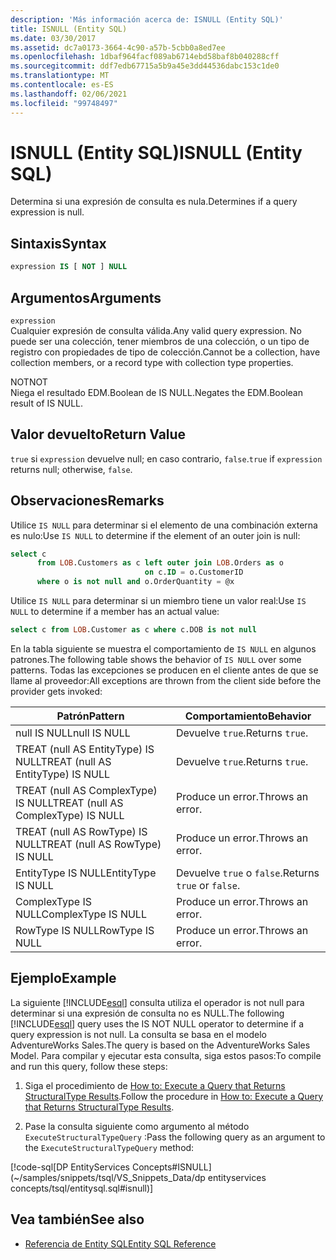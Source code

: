 ```yaml
---
description: 'Más información acerca de: ISNULL (Entity SQL)'
title: ISNULL (Entity SQL)
ms.date: 03/30/2017
ms.assetid: dc7a0173-3664-4c90-a57b-5cbb0a8ed7ee
ms.openlocfilehash: 1dbaf964facf089ab6714ebd58baf8b040288cff
ms.sourcegitcommit: ddf7edb67715a5b9a45e3dd44536dabc153c1de0
ms.translationtype: MT
ms.contentlocale: es-ES
ms.lasthandoff: 02/06/2021
ms.locfileid: "99748497"
---
```

# <a name="isnull-entity-sql"></a><span data-ttu-id="ea0ce-103">ISNULL (Entity SQL)</span><span class="sxs-lookup"><span data-stu-id="ea0ce-103">ISNULL (Entity SQL)</span></span>

<span data-ttu-id="ea0ce-104">Determina si una expresión de consulta es nula.</span><span class="sxs-lookup"><span data-stu-id="ea0ce-104">Determines if a query expression is null.</span></span>  
  
## <a name="syntax"></a><span data-ttu-id="ea0ce-105">Sintaxis</span><span class="sxs-lookup"><span data-stu-id="ea0ce-105">Syntax</span></span>  
  
```sql  
expression IS [ NOT ] NULL  
```  
  
## <a name="arguments"></a><span data-ttu-id="ea0ce-106">Argumentos</span><span class="sxs-lookup"><span data-stu-id="ea0ce-106">Arguments</span></span>  

 `expression`  
 <span data-ttu-id="ea0ce-107">Cualquier expresión de consulta válida.</span><span class="sxs-lookup"><span data-stu-id="ea0ce-107">Any valid query expression.</span></span> <span data-ttu-id="ea0ce-108">No puede ser una colección, tener miembros de una colección, o un tipo de registro con propiedades de tipo de colección.</span><span class="sxs-lookup"><span data-stu-id="ea0ce-108">Cannot be a collection, have collection members, or a record type with collection type properties.</span></span>  
  
 <span data-ttu-id="ea0ce-109">NOT</span><span class="sxs-lookup"><span data-stu-id="ea0ce-109">NOT</span></span>  
 <span data-ttu-id="ea0ce-110">Niega el resultado EDM.Boolean de IS NULL.</span><span class="sxs-lookup"><span data-stu-id="ea0ce-110">Negates the EDM.Boolean result of IS NULL.</span></span>  
  
## <a name="return-value"></a><span data-ttu-id="ea0ce-111">Valor devuelto</span><span class="sxs-lookup"><span data-stu-id="ea0ce-111">Return Value</span></span>  

 <span data-ttu-id="ea0ce-112">`true` si `expression` devuelve null; en caso contrario, `false`.</span><span class="sxs-lookup"><span data-stu-id="ea0ce-112">`true` if `expression` returns null; otherwise, `false`.</span></span>  
  
## <a name="remarks"></a><span data-ttu-id="ea0ce-113">Observaciones</span><span class="sxs-lookup"><span data-stu-id="ea0ce-113">Remarks</span></span>  

 <span data-ttu-id="ea0ce-114">Utilice `IS NULL` para determinar si el elemento de una combinación externa es nulo:</span><span class="sxs-lookup"><span data-stu-id="ea0ce-114">Use `IS NULL` to determine if the element of an outer join is null:</span></span>  
  
```sql  
select c
      from LOB.Customers as c left outer join LOB.Orders as o
                              on c.ID = o.CustomerID
      where o is not null and o.OrderQuantity = @x  
```  
  
 <span data-ttu-id="ea0ce-115">Utilice `IS NULL` para determinar si un miembro tiene un valor real:</span><span class="sxs-lookup"><span data-stu-id="ea0ce-115">Use `IS NULL` to determine if a member has an actual value:</span></span>  
  
```sql  
select c from LOB.Customer as c where c.DOB is not null  
```  
  
 <span data-ttu-id="ea0ce-116">En la tabla siguiente se muestra el comportamiento de `IS NULL` en algunos patrones.</span><span class="sxs-lookup"><span data-stu-id="ea0ce-116">The following table shows the behavior of `IS NULL` over some patterns.</span></span> <span data-ttu-id="ea0ce-117">Todas las excepciones se producen en el cliente antes de que se llame al proveedor:</span><span class="sxs-lookup"><span data-stu-id="ea0ce-117">All exceptions are thrown from the client side before the provider gets invoked:</span></span>  
  
|<span data-ttu-id="ea0ce-118">Patrón</span><span class="sxs-lookup"><span data-stu-id="ea0ce-118">Pattern</span></span>|<span data-ttu-id="ea0ce-119">Comportamiento</span><span class="sxs-lookup"><span data-stu-id="ea0ce-119">Behavior</span></span>|  
|-------------|--------------|  
|<span data-ttu-id="ea0ce-120">null IS NULL</span><span class="sxs-lookup"><span data-stu-id="ea0ce-120">null IS NULL</span></span>|<span data-ttu-id="ea0ce-121">Devuelve `true`.</span><span class="sxs-lookup"><span data-stu-id="ea0ce-121">Returns `true`.</span></span>|  
|<span data-ttu-id="ea0ce-122">TREAT (null AS EntityType) IS NULL</span><span class="sxs-lookup"><span data-stu-id="ea0ce-122">TREAT (null AS EntityType) IS NULL</span></span>|<span data-ttu-id="ea0ce-123">Devuelve `true`.</span><span class="sxs-lookup"><span data-stu-id="ea0ce-123">Returns `true`.</span></span>|  
|<span data-ttu-id="ea0ce-124">TREAT (null AS ComplexType) IS NULL</span><span class="sxs-lookup"><span data-stu-id="ea0ce-124">TREAT (null AS ComplexType) IS NULL</span></span>|<span data-ttu-id="ea0ce-125">Produce un error.</span><span class="sxs-lookup"><span data-stu-id="ea0ce-125">Throws an error.</span></span>|  
|<span data-ttu-id="ea0ce-126">TREAT (null AS RowType) IS NULL</span><span class="sxs-lookup"><span data-stu-id="ea0ce-126">TREAT (null AS RowType) IS NULL</span></span>|<span data-ttu-id="ea0ce-127">Produce un error.</span><span class="sxs-lookup"><span data-stu-id="ea0ce-127">Throws an error.</span></span>|  
|<span data-ttu-id="ea0ce-128">EntityType IS NULL</span><span class="sxs-lookup"><span data-stu-id="ea0ce-128">EntityType IS NULL</span></span>|<span data-ttu-id="ea0ce-129">Devuelve `true` o `false`.</span><span class="sxs-lookup"><span data-stu-id="ea0ce-129">Returns `true` or `false`.</span></span>|  
|<span data-ttu-id="ea0ce-130">ComplexType IS NULL</span><span class="sxs-lookup"><span data-stu-id="ea0ce-130">ComplexType IS NULL</span></span>|<span data-ttu-id="ea0ce-131">Produce un error.</span><span class="sxs-lookup"><span data-stu-id="ea0ce-131">Throws an error.</span></span>|  
|<span data-ttu-id="ea0ce-132">RowType IS NULL</span><span class="sxs-lookup"><span data-stu-id="ea0ce-132">RowType IS NULL</span></span>|<span data-ttu-id="ea0ce-133">Produce un error.</span><span class="sxs-lookup"><span data-stu-id="ea0ce-133">Throws an error.</span></span>|  
  
## <a name="example"></a><span data-ttu-id="ea0ce-134">Ejemplo</span><span class="sxs-lookup"><span data-stu-id="ea0ce-134">Example</span></span>  

 <span data-ttu-id="ea0ce-135">La siguiente [!INCLUDE[esql](../../../../../../includes/esql-md.md)] consulta utiliza el operador is not null para determinar si una expresión de consulta no es NULL.</span><span class="sxs-lookup"><span data-stu-id="ea0ce-135">The following [!INCLUDE[esql](../../../../../../includes/esql-md.md)] query uses the IS NOT NULL operator to determine if a query expression is not null.</span></span> <span data-ttu-id="ea0ce-136">La consulta se basa en el modelo AdventureWorks Sales.</span><span class="sxs-lookup"><span data-stu-id="ea0ce-136">The query is based on the AdventureWorks Sales Model.</span></span> <span data-ttu-id="ea0ce-137">Para compilar y ejecutar esta consulta, siga estos pasos:</span><span class="sxs-lookup"><span data-stu-id="ea0ce-137">To compile and run this query, follow these steps:</span></span>  
  
1. <span data-ttu-id="ea0ce-138">Siga el procedimiento de [How to: Execute a Query that Returns StructuralType Results](../how-to-execute-a-query-that-returns-structuraltype-results.md).</span><span class="sxs-lookup"><span data-stu-id="ea0ce-138">Follow the procedure in [How to: Execute a Query that Returns StructuralType Results](../how-to-execute-a-query-that-returns-structuraltype-results.md).</span></span>  
  
2. <span data-ttu-id="ea0ce-139">Pase la consulta siguiente como argumento al método `ExecuteStructuralTypeQuery` :</span><span class="sxs-lookup"><span data-stu-id="ea0ce-139">Pass the following query as an argument to the `ExecuteStructuralTypeQuery` method:</span></span>  
  
 [!code-sql[DP EntityServices Concepts#ISNULL](~/samples/snippets/tsql/VS_Snippets_Data/dp entityservices concepts/tsql/entitysql.sql#isnull)]  
  
## <a name="see-also"></a><span data-ttu-id="ea0ce-140">Vea también</span><span class="sxs-lookup"><span data-stu-id="ea0ce-140">See also</span></span>

- [<span data-ttu-id="ea0ce-141">Referencia de Entity SQL</span><span class="sxs-lookup"><span data-stu-id="ea0ce-141">Entity SQL Reference</span></span>](entity-sql-reference.md)
